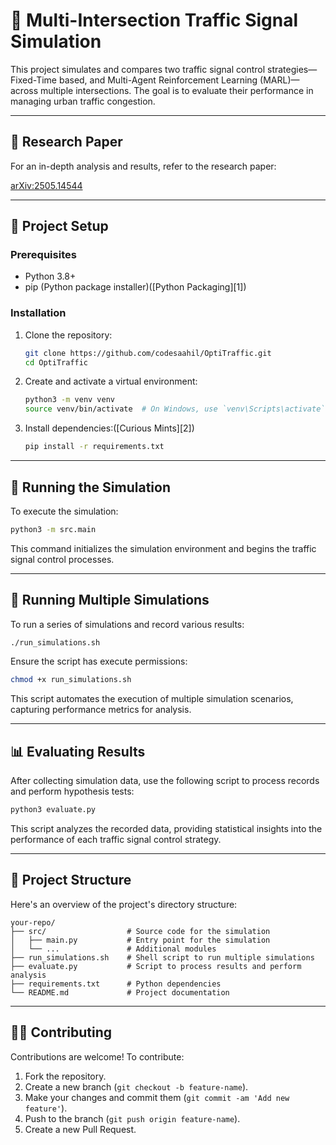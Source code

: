 # 🚦 Multi-Intersection Traffic Signal Simulation

This project simulates and compares two traffic signal control strategies— Fixed-Time based, and Multi-Agent Reinforcement Learning (MARL)—across multiple intersections. The goal is to evaluate their performance in managing urban traffic congestion.

---

## 📄 Research Paper

For an in-depth analysis and results, refer to the research paper:

[arXiv\:2505.14544](https://arxiv.org/abs/2505.14544)

---

## 🧪 Project Setup

### Prerequisites

* Python 3.8+
* pip (Python package installer)([Python Packaging][1])

### Installation

1. Clone the repository:

   ```bash
   git clone https://github.com/codesaahil/OptiTraffic.git
   cd OptiTraffic
   ```

2. Create and activate a virtual environment:

   ```bash
   python3 -m venv venv
   source venv/bin/activate  # On Windows, use `venv\Scripts\activate`
   ```

3. Install dependencies:([Curious Mints][2])

   ```bash
   pip install -r requirements.txt
   ```

---

## 🚀 Running the Simulation

To execute the simulation:

```bash
python3 -m src.main
```



This command initializes the simulation environment and begins the traffic signal control processes.

---

## 🧪 Running Multiple Simulations

To run a series of simulations and record various results:

```bash
./run_simulations.sh
```



Ensure the script has execute permissions:

```bash
chmod +x run_simulations.sh
```



This script automates the execution of multiple simulation scenarios, capturing performance metrics for analysis.

---

## 📊 Evaluating Results

After collecting simulation data, use the following script to process records and perform hypothesis tests:

```bash
python3 evaluate.py
```



This script analyzes the recorded data, providing statistical insights into the performance of each traffic signal control strategy.

---

## 🧩 Project Structure

Here's an overview of the project's directory structure:

```plaintext
your-repo/
├── src/                  # Source code for the simulation
│   ├── main.py           # Entry point for the simulation
│   └── ...               # Additional modules
├── run_simulations.sh    # Shell script to run multiple simulations
├── evaluate.py           # Script to process results and perform analysis
├── requirements.txt      # Python dependencies
└── README.md             # Project documentation
```



---

## 🧑‍💻 Contributing

Contributions are welcome! To contribute:

1. Fork the repository.
2. Create a new branch (`git checkout -b feature-name`).
3. Make your changes and commit them (`git commit -am 'Add new feature'`).
4. Push to the branch (`git push origin feature-name`).
5. Create a new Pull Request.

